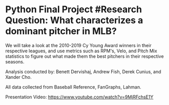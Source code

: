 # Python Final Project #Research Question: What characterizes a dominant pitcher in MLB?
We will take a look at the 2010-2019 Cy Young Award winners in their respective leagues, and use metrics such as RPM's, Velo, and Pitch Mix statistics to figure out what made them the best pitchers in their respective seasons. 


Analysis conducted by: Benett Dervishaj, Andrew Fish, Derek Cunius, and Xander Cho.

All data collected from Baseball Reference, FanGraphs, Lahman.

Presentation Video: https://www.youtube.com/watch?v=9MjRFchsE1Y
